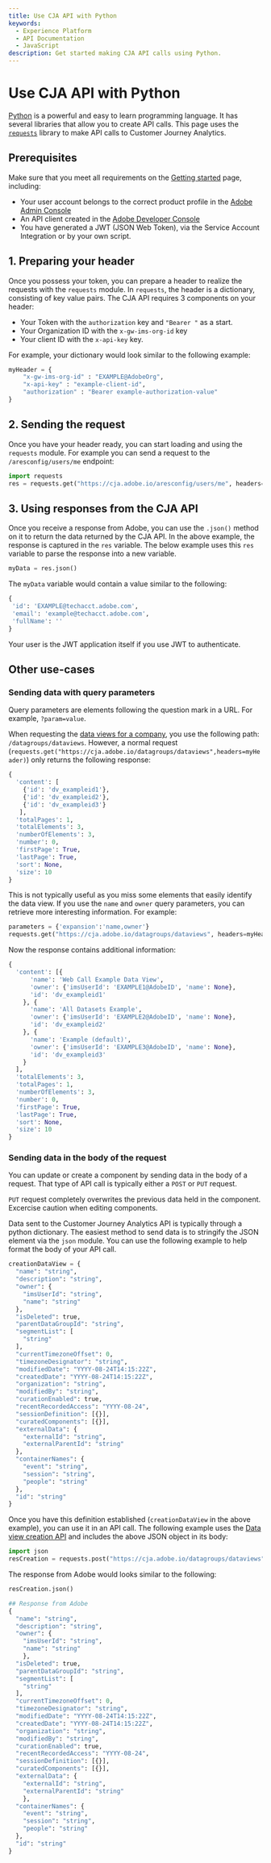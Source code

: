```yaml
---
title: Use CJA API with Python
keywords:
  - Experience Platform
  - API Documentation
  - JavaScript
description: Get started making CJA API calls using Python.
---
```


# Use CJA API with Python

[Python](https://www.python.org/) is a powerful and easy to learn programming language. It has several libraries that allow you to create API calls. This page uses the [`requests`](https://pypi.org/project/requests/) library to make API calls to Customer Journey Analytics.

## Prerequisites

Make sure that you meet all requirements on the [Getting started](../getting-started/index.md) page, including:

* Your user account belongs to the correct product profile in the [Adobe Admin Console](https://adminconsole.adobe.com)
* An API client created in the [Adobe Developer Console](https://console.adobe.io)
* You have generated a JWT (JSON Web Token), via the Service Account Integration or by your own script.

## 1. Preparing your header

Once you possess your token, you can prepare a header to realize the requests with the `requests` module. In `requests`, the header is a dictionary, consisting of key value pairs. The CJA API requires 3 components on your header:

* Your Token with the `authorization` key and `"Bearer "` as a start.
* Your Organization ID with the `x-gw-ims-org-id` key
* Your client ID with the `x-api-key` key.

For example, your dictionary would look similar to the following example:

```python
myHeader = {
    "x-gw-ims-org-id" : "EXAMPLE@AdobeOrg",
    "x-api-key" : "example-client-id",
    "authorization" : "Bearer example-authorization-value"
}
```

## 2. Sending the request

Once you have your header ready, you can start loading and using the `requests` module. For example you can send a request to the `/aresconfig/users/me` endpoint:

```python
import requests
res = requests.get("https://cja.adobe.io/aresconfig/users/me", headers=myHeader)
```

## 3. Using responses from the CJA API

Once you receive a response from Adobe, you can use the `.json()` method on it to return the data returned by the CJA API. In the above example, the response is captured in the `res` variable. The below example uses this `res` variable to parse the response into a new variable.

```python
myData = res.json()
```

The `myData` variable would contain a value similar to the following:

```python
{
 'id': 'EXAMPLE@techacct.adobe.com',
 'email': 'example@techacct.adobe.com',
 'fullName': ''
}
```

<InlineAlert variant="help" slots="text"/>

Your user is the JWT application itself if you use JWT to authenticate.

## Other use-cases

### Sending data with query parameters

Query parameters are elements following the question mark in a URL. For example, `?param=value`.

When requesting the [data views for a company](https://www.adobe.io/cja-apis/docs/api/#operation/getDataViewsForCompany), you use the following path: `/datagroups/dataviews`. However, a normal request (`requests.get("https://cja.adobe.io/datagroups/dataviews",headers=myHeader)`) only returns the following response:

```python
{
  'content': [
    {'id': 'dv_exampleid1'},
    {'id': 'dv_exampleid2'},
    {'id': 'dv_exampleid3'}
   ],
  'totalPages': 1,
  'totalElements': 3,
  'numberOfElements': 3,
  'number': 0,
  'firstPage': True,
  'lastPage': True,
  'sort': None,
  'size': 10
}
```

This is not typically useful as you miss some elements that easily identify the data view. If you use the `name` and `owner` query parameters, you can retrieve more interesting information. For example:

```python
parameters = {'expansion':'name,owner'}
requests.get("https://cja.adobe.io/datagroups/dataviews", headers=myHeader, params=parameters)
```

Now the response contains additional information:

```python
{
  'content': [{
      'name': 'Web Call Example Data View',
      'owner': {'imsUserId': 'EXAMPLE1@AdobeID', 'name': None},
      'id': 'dv_exampleid1'
    }, {
      'name': 'All Datasets Example',
      'owner': {'imsUserId': 'EXAMPLE2@AdobeID', 'name': None},
      'id': 'dv_exampleid2'
    }, {
      'name': 'Example (default)',
      'owner': {'imsUserId': 'EXAMPLE3@AdobeID', 'name': None},
      'id': 'dv_exampleid3'
    }
  ],
  'totalElements': 3,
  'totalPages': 1,
  'numberOfElements': 3,
  'number': 0,
  'firstPage': True,
  'lastPage': True,
  'sort': None,
  'size': 10
}
```

### Sending data in the body of the request

You can update or create a component by sending data in the body of a request. That type of API call is typically either a `POST` or `PUT` request.

<InlineAlert variant="help" slots="text"/>

`PUT` request completely overwrites the previous data held in the component. Excercise caution when editing components.

Data sent to the Customer Journey Analytics API is typically through a python dictionary. The easiest method to send data is to stringify the JSON element via the `json` module. You can use the following example to help format the body of your API call.

```python
creationDataView = {
  "name": "string",
  "description": "string",
  "owner": {
    "imsUserId": "string",
    "name": "string"
  },
  "isDeleted": true,
  "parentDataGroupId": "string",
  "segmentList": [
    "string"
  ],
  "currentTimezoneOffset": 0,
  "timezoneDesignator": "string",
  "modifiedDate": "YYYY-08-24T14:15:22Z",
  "createdDate": "YYYY-08-24T14:15:22Z",
  "organization": "string",
  "modifiedBy": "string",
  "curationEnabled": true,
  "recentRecordedAccess": "YYYY-08-24",
  "sessionDefinition": [{}],
  "curatedComponents": [{}],
  "externalData": {
    "externalId": "string",
    "externalParentId": "string"
  },
  "containerNames": {
    "event": "string",
    "session": "string",
    "people": "string"
  },
  "id": "string"
}
```

Once you have this definition established (`creationDataView` in the above example), you can use it in an API call. The following example uses the [Data view creation API](https://www.adobe.io/cja-apis/docs/api/#operation/getDataViewsForCompany) and includes the above JSON object in its body:

```python
import json
resCreation = requests.post("https://cja.adobe.io/datagroups/dataviews", headers=myHeader, data=json.dumps(creationDataView))
```

The response from Adobe would looks similar to the following:

```python
resCreation.json()

## Response from Adobe
{
  "name": "string",
  "description": "string",
  "owner": {
    "imsUserId": "string",
    "name": "string"
    },
  "isDeleted": true,
  "parentDataGroupId": "string",
  "segmentList": [
    "string"
  ],
  "currentTimezoneOffset": 0,
  "timezoneDesignator": "string",
  "modifiedDate": "YYYY-08-24T14:15:22Z",
  "createdDate": "YYYY-08-24T14:15:22Z",
  "organization": "string",
  "modifiedBy": "string",
  "curationEnabled": true,
  "recentRecordedAccess": "YYYY-08-24",
  "sessionDefinition": [{}],
  "curatedComponents": [{}],
  "externalData": {
    "externalId": "string",
    "externalParentId": "string"
    },
  "containerNames": {
    "event": "string",
    "session": "string",
    "people": "string"
  },
  "id": "string"
}
```
